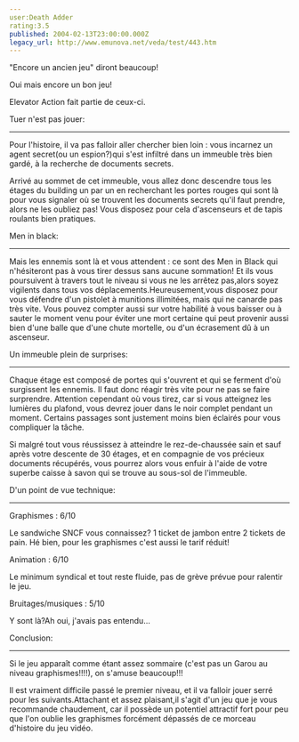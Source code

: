 ```yaml
---
user:Death Adder
rating:3.5
published: 2004-02-13T23:00:00.000Z
legacy_url: http://www.emunova.net/veda/test/443.htm
---
```

"Encore un ancien jeu" diront beaucoup!  

Oui mais encore un bon jeu!  

Elevator Action fait partie de ceux-ci.  

  

  

Tuer n'est pas jouer:  

--------------------------  

Pour l'histoire, il va pas falloir aller chercher bien loin : vous incarnez un agent secret(ou un espion?)qui s'est infiltré dans un immeuble très bien gardé, à la recherche de documents secrets.  

  

Arrivé au sommet de cet immeuble, vous allez donc descendre tous les étages du building un par un en recherchant les portes rouges qui sont là pour vous signaler où se trouvent les documents secrets qu'il faut prendre, alors ne les oubliez pas! Vous disposez pour cela d'ascenseurs et de tapis roulants bien pratiques.  

  

  

Men in black:  

-----------------  

Mais les ennemis sont là et vous attendent : ce sont des Men in Black qui n'hésiteront pas à vous tirer dessus sans aucune sommation! Et ils vous poursuivent à travers tout le niveau si vous ne les arrêtez pas,alors soyez vigilents dans tous vos déplacements.Heureusement,vous disposez pour vous défendre d'un pistolet à munitions illimitées, mais qui ne canarde pas très vite. Vous pouvez compter aussi sur votre habilité à vous baisser ou à sauter le moment venu pour éviter une mort certaine qui peut provenir aussi bien d'une balle que d'une chute mortelle, ou d'un écrasement dû à un ascenseur.  

  

  

Un immeuble plein de surprises:  

----------------------------------------  

Chaque étage est composé de portes qui s'ouvrent et qui se ferment d'où surgissent les ennemis. Il faut donc réagir très vite pour ne pas se faire surprendre. Attention cependant où vous tirez, car si vous atteignez les lumières du plafond, vous devrez jouer dans le noir complet pendant un moment. Certains passages sont justement moins bien éclairés pour vous compliquer la tâche.  

Si malgré tout vous réussissez à atteindre le rez-de-chaussée sain et sauf après votre descente de 30 étages, et en compagnie de vos précieux documents récupérés, vous pourrez alors vous enfuir à l'aide de votre superbe caisse à savon qui se trouve au sous-sol de l'immeuble.  

  

  

D'un point de vue technique:  

-----------------------------------  

Graphismes : 6/10  

Le sandwiche SNCF vous connaissez? 1 ticket de jambon entre 2 tickets de pain. Hé bien, pour les graphismes c'est aussi le tarif réduit!  

  

Animation : 6/10  

Le minimum syndical et tout reste fluide, pas de grève prévue pour ralentir le jeu.  

  

Bruitages/musiques : 5/10  

Y sont là?Ah oui, j'avais pas entendu...  

  

  

Conclusion:  

---------------  

Si le jeu apparaît comme étant assez sommaire (c'est pas un Garou au niveau graphismes!!!!), on s'amuse beaucoup!!!   

Il est vraiment difficile passé le premier niveau, et il va falloir jouer serré pour les suivants.Attachant et assez plaisant,il s'agit d'un jeu que je vous recommande chaudement, car il possède un potentiel attractif fort pour peu que l'on oublie les graphismes forcément dépassés de ce morceau d'histoire du jeu vidéo.